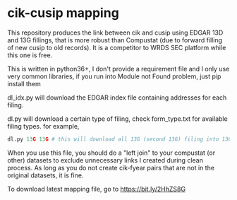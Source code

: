 # cik-cusip mapping

This repository produces the link between cik and cusip using EDGAR 13D and 13G fillings, that is more robust than Compustat (due to forward filling of new cusip to old records). It is a competitor to WRDS SEC platform while this one is free.

This is written in python36+, I don't provide a requirement file and I only use very common libraries, if you run into Module not Found problem, just pip install them

dl_idx.py will download the EDGAR index file containing addresses for each filing.

dl.py will download a certain type of filing, check form_type.txt for available filing types. for example,
```python
dl.py 13G 13G # this will download all 13G (second 13G) filing into 13G (first 13G) folder
```

When you use this file, you should do a "left join" to your compustat (or other) datasets to exclude unnecessary links I created during clean process. As long as you do not create cik-fyear pairs that are not in the original datasets, it is fine.

To download latest mapping file, go to https://bit.ly/2HhZS8G

